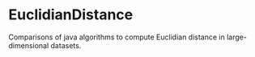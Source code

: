 # EuclidianDistance
Comparisons of java algorithms to compute Euclidian distance in large-dimensional datasets.
